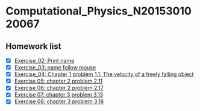 # Computational_Physics_N2015301020067
## Homework list
- [x] [Exercise_02: Print name](https://github.com/HollandChen/Computational_Physics_N2015301020067/blob/master/print%20name)
- [x] [Exercise_03: name follow mouse](https://github.com/HollandChen/Computational_Physics_N2015301020067/tree/master/Exercise-03)
- [x] [Exercise_04: Chapter 1 problem 1.1: The velocity of a freely falling object](https://github.com/HollandChen/Computational_Physics_N2015301020067/tree/master/Exercise-04)
- [x] [Exercise 05: chapter 2 problem 2.11](https://github.com/HollandChen/Computational_Physics_N2015301020067/tree/master/Exercise%2005)
- [x] [Exercise 06: chapter 2 problem 2.17](https://github.com/HollandChen/Computational_Physics_N2015301020067/tree/master/Exercise%2006)
- [x] [Exercise 07: chapter 3 problem 3.13](https://github.com/HollandChen/Computational_Physics_N2015301020067/blob/master/Exercise%2007/%E6%8A%A5%E5%91%8A.md)
- [x] [Exercise 08: chapter 3 problem 3.18](https://github.com/HollandChen/Computational_Physics_N2015301020067/blob/master/Exercise%2008/%E6%8A%A5%E5%91%8A.md)
